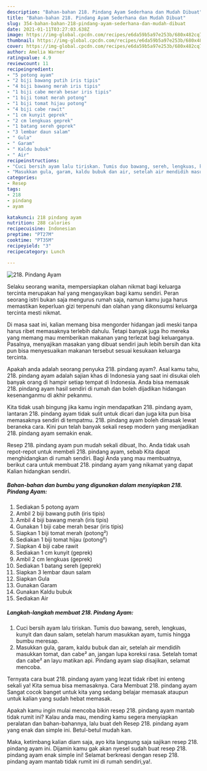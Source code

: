 ```yaml
---
description: "Bahan-bahan 218. Pindang Ayam Sederhana dan Mudah Dibuat"
title: "Bahan-bahan 218. Pindang Ayam Sederhana dan Mudah Dibuat"
slug: 354-bahan-bahan-218-pindang-ayam-sederhana-dan-mudah-dibuat
date: 2021-01-11T03:27:03.638Z
image: https://img-global.cpcdn.com/recipes/e6da59b5a97e253b/680x482cq70/218-pindang-ayam-foto-resep-utama.jpg
thumbnail: https://img-global.cpcdn.com/recipes/e6da59b5a97e253b/680x482cq70/218-pindang-ayam-foto-resep-utama.jpg
cover: https://img-global.cpcdn.com/recipes/e6da59b5a97e253b/680x482cq70/218-pindang-ayam-foto-resep-utama.jpg
author: Amelia Warner
ratingvalue: 4.9
reviewcount: 11
recipeingredient:
- "5 potong ayam"
- "2 biji bawang putih iris tipis"
- "4 biji bawang merah iris tipis"
- "1 biji cabe merah besar iris tipis"
- "1 biji tomat merah potong"
- "1 biji tomat hijau potong"
- "4 biji cabe rawit"
- "1 cm kunyit geprek"
- "2 cm lengkuas geprek"
- "1 batang sereh geprek"
- "3 lembar daun salam"
- " Gula"
- " Garam"
- " Kaldu bubuk"
- " Air"
recipeinstructions:
- "Cuci bersih ayam lalu tiriskan. Tumis duo bawang, sereh, lengkuas, kunyit dan daun salam, setelah harum masukkan ayam, tumis hingga bumbu meresap."
- "Masukkan gula, garam, kaldu bubuk dan air, setelah air mendidih masukkan tomat, dan cabe² an, jangan lupa koreksi rasa. Setelah tomat dan cabe² an layu matikan api. Pindang ayam siap disajikan, selamat mencoba."
categories:
- Resep
tags:
- 218
- pindang
- ayam

katakunci: 218 pindang ayam 
nutrition: 288 calories
recipecuisine: Indonesian
preptime: "PT27M"
cooktime: "PT35M"
recipeyield: "3"
recipecategory: Lunch

---
```



![218. Pindang Ayam](https://img-global.cpcdn.com/recipes/e6da59b5a97e253b/680x482cq70/218-pindang-ayam-foto-resep-utama.jpg)

Selaku seorang wanita, mempersiapkan olahan nikmat bagi keluarga tercinta merupakan hal yang mengasyikan bagi kamu sendiri. Peran seorang istri bukan saja mengurus rumah saja, namun kamu juga harus memastikan keperluan gizi terpenuhi dan olahan yang dikonsumsi keluarga tercinta mesti nikmat.

Di masa  saat ini, kalian memang bisa mengorder hidangan jadi meski tanpa harus ribet memasaknya terlebih dahulu. Tetapi banyak juga lho mereka yang memang mau memberikan makanan yang terlezat bagi keluarganya. Pasalnya, menyajikan masakan yang dibuat sendiri jauh lebih bersih dan kita pun bisa menyesuaikan makanan tersebut sesuai kesukaan keluarga tercinta. 



Apakah anda adalah seorang penyuka 218. pindang ayam?. Asal kamu tahu, 218. pindang ayam adalah sajian khas di Indonesia yang saat ini disukai oleh banyak orang di hampir setiap tempat di Indonesia. Anda bisa memasak 218. pindang ayam hasil sendiri di rumah dan boleh dijadikan hidangan kesenanganmu di akhir pekanmu.

Kita tidak usah bingung jika kamu ingin mendapatkan 218. pindang ayam, lantaran 218. pindang ayam tidak sulit untuk dicari dan juga kita pun bisa memasaknya sendiri di tempatmu. 218. pindang ayam boleh dimasak lewat beraneka cara. Kini pun telah banyak sekali resep modern yang menjadikan 218. pindang ayam semakin enak.

Resep 218. pindang ayam pun mudah sekali dibuat, lho. Anda tidak usah repot-repot untuk membeli 218. pindang ayam, sebab Kita dapat menghidangkan di rumah sendiri. Bagi Anda yang mau membuatnya, berikut cara untuk membuat 218. pindang ayam yang nikamat yang dapat Kalian hidangkan sendiri.

<!--inarticleads1-->

##### Bahan-bahan dan bumbu yang digunakan dalam menyiapkan 218. Pindang Ayam:

1. Sediakan 5 potong ayam
1. Ambil 2 biji bawang putih (iris tipis)
1. Ambil 4 biji bawang merah (iris tipis)
1. Gunakan 1 biji cabe merah besar (iris tipis)
1. Siapkan 1 biji tomat merah (potong²)
1. Sediakan 1 biji tomat hijau (potong²)
1. Siapkan 4 biji cabe rawit
1. Sediakan 1 cm kunyit (geprek)
1. Ambil 2 cm lengkuas (geprek)
1. Sediakan 1 batang sereh (geprek)
1. Siapkan 3 lembar daun salam
1. Siapkan  Gula
1. Gunakan  Garam
1. Gunakan  Kaldu bubuk
1. Sediakan  Air




<!--inarticleads2-->

##### Langkah-langkah membuat 218. Pindang Ayam:

1. Cuci bersih ayam lalu tiriskan. Tumis duo bawang, sereh, lengkuas, kunyit dan daun salam, setelah harum masukkan ayam, tumis hingga bumbu meresap.
1. Masukkan gula, garam, kaldu bubuk dan air, setelah air mendidih masukkan tomat, dan cabe² an, jangan lupa koreksi rasa. Setelah tomat dan cabe² an layu matikan api. Pindang ayam siap disajikan, selamat mencoba.




Ternyata cara buat 218. pindang ayam yang lezat tidak ribet ini enteng sekali ya! Kita semua bisa memasaknya. Cara Membuat 218. pindang ayam Sangat cocok banget untuk kita yang sedang belajar memasak ataupun untuk kalian yang sudah hebat memasak.

Apakah kamu ingin mulai mencoba bikin resep 218. pindang ayam mantab tidak rumit ini? Kalau anda mau, mending kamu segera menyiapkan peralatan dan bahan-bahannya, lalu buat deh Resep 218. pindang ayam yang enak dan simple ini. Betul-betul mudah kan. 

Maka, ketimbang kalian diam saja, ayo kita langsung saja sajikan resep 218. pindang ayam ini. Dijamin kamu gak akan nyesel sudah buat resep 218. pindang ayam enak simple ini! Selamat berkreasi dengan resep 218. pindang ayam mantab tidak rumit ini di rumah sendiri,ya!.


